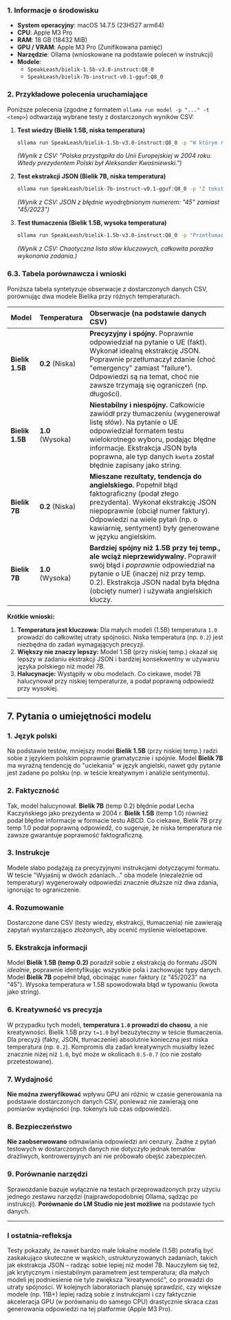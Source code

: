 ### 1. Informacje o środowisku

  * **System operacyjny**: macOS 14.7.5 (23H527 arm64)
  * **CPU**: Apple M3 Pro
  * **RAM**: 18 GB (18432 MiB)
  * **GPU / VRAM**: Apple M3 Pro (Zunifikowana pamięć)
  * **Narzędzie**: Ollama (wnioskowane na podstawie poleceń w instrukcji)
  * **Modele**:
      * `SpeakLeash/bielik-1.5b-v3.0-instruct:Q8_0`
      * `SpeakLeash/bielik-7b-instruct-v0.1-gguf:Q8_0`

### 2. Przykładowe polecenia uruchamiające

Poniższe polecenia (zgodne z formatem `ollama run model -p "..." -t <temp>`) odtwarzają wybrane testy z dostarczonych wyników CSV:

1.  **Test wiedzy (Bielik 1.5B, niska temperatura)**

    ```bash
    ollama run SpeakLeash/bielik-1.5b-v3.0-instruct:Q8_0 -p "W którym roku Polska przystąpiła do Unii Europejskiej i kto był wtedy prezydentem Polski?" -t 0.2
    ```

    *(Wynik z CSV: "Polska przystąpiła do Unii Europejskiej w 2004 roku. Wtedy prezydentem Polski był Aleksander Kwaśniewski.")*

2.  **Test ekstrakcji JSON (Bielik 7B, niska temperatura)**

    ```bash
    ollama run SpeakLeash/bielik-7b-instruct-v0.1-gguf:Q8_0 -p "Z tekstu: 'Faktura nr 45/2023 dla firmy 'ABC-Pol' na kwotę 1500.50 PLN' wyodrębnij {numer, klient, kwota, waluta} i zapisz wynik ekstrakcji w formacie JSON." -t 0.2
    ```

    *(Wynik z CSV: JSON z błędnie wyodrębnionym numerem: "45" zamiast "45/2023")*

3.  **Test tłumaczenia (Bielik 1.5B, wysoka temperatura)**

    ```bash
    ollama run SpeakLeash/bielik-1.5b-v3.0-instruct:Q8_0 -p "Przetłumacz na angielski: Mój pociąg był opóźniony o dwadzieścia minut z powodu awarii." -t 1.0
    ```

    *(Wynik z CSV: Chaotyczna lista słów kluczowych, całkowita porażka wykonania zadania.)*

### 6.3. Tabela porównawcza i wnioski

Poniższa tabela syntetyzuje obserwacje z dostarczonych danych CSV, porównując dwa modele Bielika przy różnych temperaturach.

| Model | Temperatura | Obserwacje (na podstawie danych CSV) |
| :--- | :--- | :--- |
| **Bielik 1.5B** | **0.2** (Niska) | **Precyzyjny i spójny.** Poprawnie odpowiedział na pytanie o UE (fakt). Wykonał idealną ekstrakcję JSON. Poprawnie przetłumaczył zdanie (choć "emergency" zamiast "failure"). Odpowiedzi są na temat, choć nie zawsze trzymają się ograniczeń (np. długości). |
| **Bielik 1.5B** | **1.0** (Wysoka) | **Niestabilny i niespójny.** Całkowicie zawiódł przy tłumaczeniu (wygenerował listę słów). Na pytanie o UE odpowiedział formatem testu wielokrotnego wyboru, podając błędne informacje. Ekstrakcja JSON była poprawna, ale typ danych `kwota` został błędnie zapisany jako string. |
| **Bielik 7B** | **0.2** (Niska) | **Mieszane rezultaty, tendencja do angielskiego.** Popełnił błąd faktograficzny (podał złego prezydenta). Wykonał ekstrakcję JSON niepoprawnie (obciął numer faktury). Odpowiedzi na wiele pytań (np. o kawiarnię, sentyment) były generowane w języku angielskim. |
| **Bielik 7B** | **1.0** (Wysoka) | **Bardziej spójny niż 1.5B przy tej temp., ale wciąż nieprzewidywalny.** Poprawił swój błąd i *poprawnie* odpowiedział na pytanie o UE (inaczej niż przy temp. 0.2). Ekstrakcja JSON nadal była błędna (obcięty numer) i używała angielskich kluczy. |

**Krótkie wnioski:**

1.  **Temperatura jest kluczowa:** Dla małych modeli (1.5B) temperatura `1.0` prowadzi do całkowitej utraty spójności. Niska temperatura (np. `0.2`) jest niezbędna do zadań wymagających precyzji.
2.  **Większy nie znaczy lepszy:** Model 1.5B (przy niskiej temp.) okazał się lepszy w zadaniu ekstrakcji JSON i bardziej konsekwentny w używaniu języka polskiego niż model 7B.
3.  **Halucynacje:** Wystąpiły w obu modelach. Co ciekawe, model 7B halucynował przy niskiej temperaturze, a podał poprawną odpowiedź przy wysokiej.

-----

## 7\. Pytania o umiejętności modelu

### 1\. Język polski

Na podstawie testów, mniejszy model **Bielik 1.5B** (przy niskiej temp.) radzi sobie z językiem polskim poprawnie gramatycznie i spójnie. Model **Bielik 7B** ma wyraźną tendencję do "uciekania" w język angielski, nawet gdy pytanie jest zadane po polsku (np. w teście kreatywnym i analizie sentymentu).

### 2\. Faktyczność

Tak, model halucynował. **Bielik 7B** (temp 0.2) błędnie podał Lecha Kaczyńskiego jako prezydenta w 2004 r. **Bielik 1.5B** (temp 1.0) również podał błędne informacje w formacie testu ABCD. Co ciekawe, Bielik 7B przy temp 1.0 podał poprawną odpowiedź, co sugeruje, że niska temperatura nie zawsze gwarantuje poprawność faktograficzną.

### 3\. Instrukcje

Modele słabo podążają za precyzyjnymi instrukcjami dotyczącymi formatu. W teście "Wyjaśnij w dwóch zdaniach..." oba modele (niezależnie od temperatury) wygenerowały odpowiedzi znacznie dłuższe niż dwa zdania, ignorując to ograniczenie.

### 4\. Rozumowanie

Dostarczone dane CSV (testy wiedzy, ekstrakcji, tłumaczenia) nie zawierają zapytań wystarczająco złożonych, aby ocenić myślenie wieloetapowe.

### 5\. Ekstrakcja informacji

Model **Bielik 1.5B (temp 0.2)** poradził sobie z ekstrakcją do formatu JSON *idealnie*, poprawnie identyfikując wszystkie pola i zachowując typy danych. Model **Bielik 7B** popełnił błąd, obcinając `numer` faktury (z "45/2023" na "45"). Wysoka temperatura w 1.5B spowodowała błąd w typowaniu (kwota jako string).

### 6\. Kreatywność vs precyzja

W przypadku tych modeli, **temperatura `1.0` prowadzi do chaosu**, a nie kreatywności. Bielik 1.5B przy `t=1.0` był bezużyteczny w teście tłumaczenia. Dla precyzji (fakty, JSON, tłumaczenie) absolutnie konieczna jest niska temperatura (np. `0.2`). Kompromis dla zadań kreatywnych musiałby leżeć znacznie niżej niż `1.0`, być może w okolicach `0.5-0.7` (co nie zostało przetestowane).

### 7\. Wydajność

**Nie można zweryfikować** wpływu GPU ani różnic w czasie generowania na podstawie dostarczonych danych CSV, ponieważ nie zawierają one pomiarów wydajności (np. tokeny/s lub czas odpowiedzi).

### 8\. Bezpieczeństwo

**Nie zaobserwowano** odmawiania odpowiedzi ani cenzury. Żadne z pytań testowych w dostarczonych danych nie dotyczyło jednak tematów drażliwych, kontrowersyjnych ani nie próbowało obejść zabezpieczeń.

### 9\. Porównanie narzędzi

Sprawozdanie bazuje wyłącznie na testach przeprowadzonych przy użyciu jednego zestawu narzędzi (najprawdopodobniej Ollama, sądząc po instrukcji). **Porównanie do LM Studio nie jest możliwe** na podstawie tych danych.

-----

### I ostatnia-refleksja

Testy pokazały, że nawet bardzo małe lokalne modele (1.5B) potrafią być zaskakująco skuteczne w wąskich, ustrukturyzowanych zadaniach, takich jak ekstrakcja JSON – radząc sobie lepiej niż model 7B. Nauczyłem się też, jak krytycznym i niestabilnym parametrem jest temperatura; dla małych modeli jej podniesienie nie tyle zwiększa "kreatywność", co prowadzi do utraty spójności. W kolejnych laboratoriach planuję sprawdzić, czy większe modele (np. 11B+) lepiej radzą sobie z instrukcjami i czy faktycznie akceleracja GPU (w porównaniu do samego CPU) drastycznie skraca czas generowania odpowiedzi na tej platformie (Apple M3 Pro).
